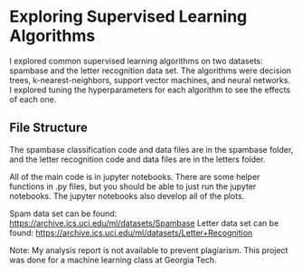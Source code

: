 # Exploring Supervised Learning Algorithms
I explored common supervised learning algorithms on two datasets: spambase and the letter recognition data set. The algorithms were decision trees, k-nearest-neighbors, support vector machines, and neural networks. I explored tuning the hyperparameters for each algorithm to see the effects of each one.


## File Structure

The spambase classification code and data files are in the spambase folder, and the letter recognition code and data files are in the letters folder. 

All of the main code is in jupyter notebooks. There are some helper functions in .py files, but you should be able to just run the jupyter notebooks. The jupyter notebooks also develop all of the plots. 

Spam data set can be found: https://archive.ics.uci.edu/ml/datasets/Spambase
Letter data set can be found: https://archive.ics.uci.edu/ml/datasets/Letter+Recognition

Note: My analysis report is not available to prevent plagiarism. This project was done for a machine learning class at Georgia Tech.

